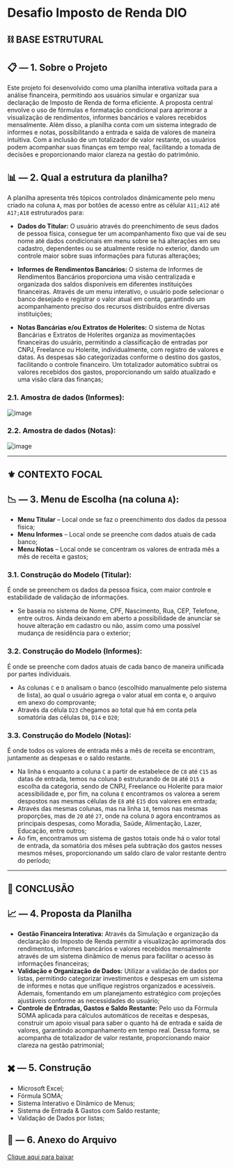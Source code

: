# Desafio Imposto de Renda DIO

## ⛓️ BASE ESTRUTURAL

## 📋 — 1. Sobre o Projeto

Este projeto foi desenvolvido como uma planilha interativa voltada para a análise financeira, permitindo aos usuários simular e organizar sua declaração de Imposto de Renda de forma eficiente. A proposta central envolve o uso de fórmulas e formatação condicional para aprimorar a visualização de rendimentos, informes bancários e valores recebidos mensalmente. Além disso, a planilha conta com um sistema integrado de informes e notas, possibilitando a entrada e saída de valores de maneira intuitiva. Com a inclusão de um totalizador de valor restante, os usuários podem acompanhar suas finanças em tempo real, facilitando a tomada de decisões e proporcionando maior clareza na gestão do patrimônio.

## 📊 — 2. Qual a estrutura da planilha?

A planilha apresenta três tópicos controlados dinâmicamente pelo menu criado na coluna `A`, mas por botões de acesso entre as célular `A11;A12` até `A17;A18` estruturados para:

- **Dados do Titular:** O usuário através do preenchimento de seus dados de pessoa física, consegue ter um acompanhamento fixo que vai de seu nome até dados condicionais em menu sobre se há alterações em seu cadastro, dependentes ou se atualmente reside no exterior, dando um controle maior sobre suas informações para futuras alterações;

- **Informes de Rendimentos Bancários:** O sistema de Informes de Rendimentos Bancários proporciona uma visão centralizada e organizada dos saldos disponíveis em diferentes instituições financeiras. Através de um menu interativo, o usuário pode selecionar o banco desejado e registrar o valor atual em conta, garantindo um acompanhamento preciso dos recursos distribuídos entre diversas instituições;

- **Notas Bancárias e/ou Extratos de Holerites:** O sistema de Notas Bancárias e Extratos de Holerites organiza as movimentações financeiras do usuário, permitindo a classificação de entradas por CNPJ, Freelance ou Holerite, individualmente, com registro de valores e datas. As despesas são categorizadas conforme o destino dos gastos, facilitando o controle financeiro. Um totalizador automático subtrai os valores recebidos dos gastos, proporcionando um saldo atualizado e uma visão clara das finanças;

### 2.1. Amostra de dados (Informes):

![image](https://github.com/user-attachments/assets/573882ff-8eb9-4fe2-82f3-b959eeb2658b)

### 2.2. Amostra de dados (Notas):

![image](https://github.com/user-attachments/assets/963fd310-2bd9-463a-91f8-76380c83e9bd)

---

## ⚜️ CONTEXTO FOCAL

## 📉 — 3. Menu de Escolha (na coluna `A`):

- **Menu Titular** – Local onde se faz o preenchimento dos dados da pessoa fisica;
- **Menu Informes** – Local onde se preenche com dados atuais de cada banco;
- **Menu Notas** – Local onde se concentram os valores de entrada mês a mês de receita e gastos;

### 3.1. Construção do Modelo (Titular):
É onde se preenchem os dados da pessoa fisica, com maior controle e estabilidade de validação de informações.

- Se baseia no sistema de Nome, CPF, Nascimento, Rua, CEP, Telefone, entre outros. Ainda deixando em aberto a possibilidade de anunciar se houve alteração em cadastro ou não, assim como uma possível mudança de residência para o exterior;

### 3.2. Construção do Modelo (Informes):
É onde se preenche com dados atuais de cada banco de maneira unificada por partes individuais.

- As colunas `C` e `D` analisam o banco (escolhido manualmente pelo sistema de lista), ao qual o usuário agrega o valor atual em conta e, o arquivo em anexo do comprovante;
- Através da célula `D23` chegamos ao total que há em conta pela somatória das células `D8`, `D14` e `D20`;

### 3.3. Construção do Modelo (Notas):
É onde todos os valores de entrada mês a mês de receita se encontram, juntamente as despesas e o saldo restante.

- Na linha `6` enquanto a coluna `C` a partir de estabelece de `C8` até `C15` as datas de entrada, temos na coluna `D` estruturando de `D8` até `D15` a escolha da categoria, sendo de CNPJ, Freelance ou Holerite para maior acessibilidade e, por fim, na coluna `E` encontramos os valorea a serem despostos nas mesmas células de `E8` até `E15` dos valores em entrada;
- Através das mesmas colunas, mas na linha `18`, temos nas mesmas proporções, mas de `20` até `27`, onde na coluna `D` agora encontramos as principais despesas, como Moradia, Saúde, Alimentação, Lazer, Educação, entre outros;
- Ao fim, encontramos um sistema de gastos totais onde há o valor total de entrada, da somatória dos mêses pela subtração dos gastos nesses mesmos mêses, proporcionando um saldo claro de valor restante dentro do período;

---

## 📍 CONCLUSÃO

## 📈 — 4. Proposta da Planilha

- **Gestão Financeira Interativa:** Através da Simulação e organização da declaração do Imposto de Renda permitir a visualização aprimorada dos rendimentos, informes bancários e valores recebidos mensalmente através de um sistema dinâmico de menus para facilitar o acesso às informações financeiras;
- **Validação e Organização de Dados:** Utilizar a validação de dados por listas, permitindo categorizar investimentos e despesas em um sistema de informes e notas que unifique registros organizados e acessíveis. Ademais, fomentando em um planejamento estratégico com projeções ajustáveis conforme as necessidades do usuário;
- **Controle de Entradas, Gastos e Saldo Restante:** Pelo uso da Fórmula SOMA aplicada para cálculos automáticos de receitas e despesas, construir um apoio visual para saber o quanto há de entrada e saída de valores, garantindo acompanhamento em tempo real. Dessa forma, se acompanha de totalizador de valor restante, proporcionando maior clareza na gestão patrimonial;

## ✖️ — 5. Construção

- Microsoft Excel;
- Fórmula SOMA;
- Sistema Interativo e Dinâmico de Menus;
- Sistema de Entrada & Gastos com Saldo restante;
- Validação de Dados por listas;
  
## 📂 — 6. Anexo do Arquivo
[Clique aqui para baixar](https://github.com/EdBerriel/Imposto-Renda-DIO/blob/main/Imposto%20de%20Renda%20DIO.xlsx)
